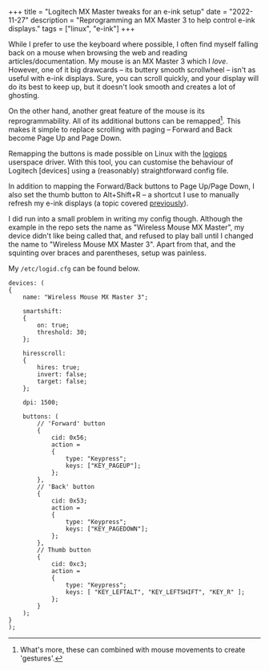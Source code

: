 +++
title = "Logitech MX Master tweaks for an e-ink setup"
date = "2022-11-27"
description = "Reprogramming an MX Master 3 to help control e-ink displays."
tags = ["linux", "e-ink"]
+++

While I prefer to use the keyboard where possible, I often find myself falling back on a mouse when browsing the web and reading articles/documentation. My mouse is an MX Master 3 which I _love_. However, one of it big drawcards – its buttery smooth scrollwheel – isn't as useful with e-ink displays. Sure, you can scroll quickly, and your display will do its best to keep up, but it doesn't look smooth and creates a lot of ghosting.

On the other hand, another great feature of the mouse is its reprogrammability. All of its additional buttons can be remapped[^1]. This makes it simple to replace scrolling with paging – Forward and Back become Page Up and Page Down.

Remapping the buttons is made possible on Linux with the [logiops](https://github.com/PixlOne/logiops) userspace driver. With this tool, you can customise the behaviour of Logitech [devices] using a (reasonably) straightforward config file.

In addition to mapping the Forward/Back buttons to Page Up/Page Down, I also set the thumb button to Alt+Shift+R – a shortcut I use to manually refresh my e-ink displays (a topic covered [previously](https://michaelhoward.kiwi/refreshing-multiple-e-ink-displays-on-linux-using-python/)).

I did run into a small problem in writing my config though. Although the example in the repo sets the name as "Wireless Mouse MX Master", my device didn't like being called that, and refused to play ball until I changed the name to "Wireless Mouse MX Master 3". Apart from that, and the squinting over braces and parentheses, setup was painless.

My `/etc/logid.cfg` can be found below.

```
devices: (
{
    name: "Wireless Mouse MX Master 3";

    smartshift:
    {
        on: true;
        threshold: 30;
    };

    hiresscroll:
    {
        hires: true;
        invert: false;
        target: false;
    };

    dpi: 1500;

    buttons: (
        // 'Forward' button
        {
            cid: 0x56;
            action =
            {
                type: "Keypress";
                keys: ["KEY_PAGEUP"];
            };
        },
        // 'Back' button
        {
            cid: 0x53;
            action =
            {
                type: "Keypress";
                keys: ["KEY_PAGEDOWN"];
            };
        },
        // Thumb button
        {
            cid: 0xc3;
            action = 
            {
                type: "Keypress";
                keys: [ "KEY_LEFTALT", "KEY_LEFTSHIFT", "KEY_R" ];
            };
        }
    );
}
);
```

[^1]: What's more, these can combined with mouse movements to create 'gestures'.
